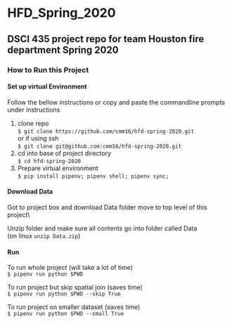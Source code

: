 # HFD_Spring_2020
DSCI 435 project repo for team Houston fire department Spring 2020
---
### How to Run this Project
#### Set up virtual Environment
Follow the bellow instructions or copy and paste the commandline prompts under instructions
1. clone repo\
   `$ git clone https://github.com/cmm16/hfd-spring-2020.git`\
  or if using ssh\
  `$ git clone git@github.com:cmm16/hfd-spring-2020.git`
2. cd into base of project directory\
   `$ cd hfd-spring-2020`
3. Prepare virtual environment\
  `$ pip install pipenv; pipenv shell; pipenv sync;`
#### Download Data
Got to project box and download Data folder move to top level of this project\

Unzip folder and make sure all contents go into folder called Data\
(on linux `unzip Data.zip`)
#### Run
To run whole project (will take a lot of time)\
`$ pipenv run python $PWD`

To run project but skip spatial join (saves time)\
`$ pipenv run python $PWD --skip True`

To run project on smaller dataset (saves time)\
`$ pipenv run python $PWD --small True`
